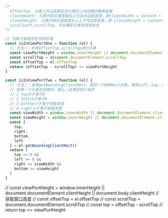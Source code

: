 ```javascript

/*
  offsetTop: 元素上外边距离包含元素的上内边框的像素距离
  clientWidth: 元素内容区域宽度加上左右内边距宽度，即clientWidth = content + padding
  clientHeight: 元素内容区域高度加上上下内边距高度，即 clientHeight = content + padding
  scrollLeft,scrollTop，可以确定元素的滚动状态
*/

// 判断元素是否在可视区域
const isInViewPortOne = function (el) {
  // 方法一：利用offsetTop,scrollTop进行计算
  const viewPortHeight = window.innerHeight || document.documentElement.clientHeight || document.clientHeight
  const scrollTop = document.documentElement.scrollTop
  const offsetTop = el.offsetTop
  return (offsetTop - scrollTop) <= viewPortHeight
}

const isInViewPortTwo = function (el) {
  // 方法二：使用getBoundingClientRect，返回一个DOMRect对象，拥有left，top，right，bottom，x， y， width， 和 height属性
  // 如果一个元素在视窗内，那么一定满足四个条件
  // 1 top大于等于0
  // 2 left大于等于0
  // 3 bottom小于等于视窗高度
  // 4 right小于等于视窗宽度
  const viewWidth = window.innerWidth || document.documentElement.clientWidth
  const viewHeight = window.innerHeight || document.documentElement.clientHeight
  const {
    top,
    right,
    bottom,
    left
  } = el.getBoundingClientRect()
  return (
    top >= 0 &&
    left >= 0 &&
    right <= viewWidth &&
    bottom <= viewHeight
  )
}
```






// const viewPortHeight = window.innerHeight || document.documentElement.clientHeight || document.body.clientHeight // 获取窗口高度
//   const offsetTop = el.offsetTop
//   const scrollTop = document.documentElement.scrollTop
//   const top = offsetTop - scrollTop
//   return top <= viewPortHeight